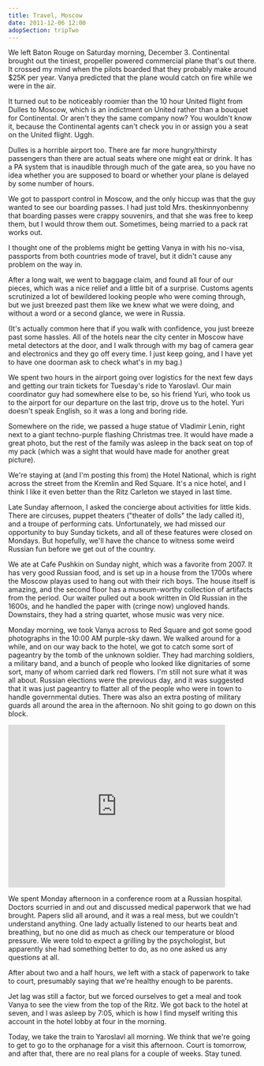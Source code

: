 ```yaml
---
title: Travel, Moscow
date: 2011-12-06 12:00
adopSection: tripTwo
---
```

We left Baton Rouge on Saturday morning, December 3.  Continental brought out the tiniest, propeller powered commercial plane that's out there.  It crossed my mind when the pilots boarded that they probably make around $25K per year.  Vanya predicted that the plane would catch on fire while we were in the air.  

It turned out to be noticeably roomier than the 10 hour United flight from Dulles to Moscow, which is an indictment on United rather than a bouquet for Continental.  Or aren't they the same company now?  You wouldn't know it, because the Continental agents can't check you in or assign you a seat on the United flight.  Uggh.

Dulles is a horrible airport too.  There are far more hungry/thirsty passengers than there are actual seats where one might eat or drink.  It has a PA system that is inaudible through much of the gate area, so you have no idea whether you are supposed to board or whether your plane is delayed by some number of hours.

We got to passport control in Moscow, and the only hiccup was that the guy wanted to see our boarding passes.  I had just told Mrs. theskinnyonbenny that boarding passes were crappy souvenirs, and that she was free to keep them, but I would throw them out.  Sometimes, being married to a pack rat works out.

I thought one of the problems might be getting Vanya in with his no-visa, passports from both countries mode of travel, but it didn't cause any problem on the way in. 

After a long wait, we went to baggage claim, and found all four of our pieces, which was a nice relief and a little bit of a surprise.  Customs agents scrutinized a lot of bewildered looking people who were coming through, but we just breezed past them like we knew what we were doing, and without a word or a second glance, we were in Russia.

(It's actually common here that if you walk with confidence, you just breeze past some hassles.  All of the hotels near the city center in Moscow have metal detectors at the door, and I walk through with my bag of camera gear and electronics and they go off every time.  I just keep going, and I have yet to have one doorman ask to check what's in my bag.)

We spent two hours in the airport going over logistics for the next few days and getting our train tickets for Tuesday's ride to Yaroslavl.  Our main coordinator guy had somewhere else to be, so his friend Yuri, who took us to the airport for our departure on the last trip, drove us to the hotel.  Yuri doesn't speak English, so it was a long and boring ride.

Somewhere on the ride, we passed a huge statue of Vladimir Lenin, right next to a giant techno-purple flashing Christmas tree.  It would have made a great photo, but the rest of the family was asleep in the back seat on top of my pack (which was a sight that would have made for another great picture).

We're staying at (and I'm posting this from) the Hotel National, which is right across the street from the Kremlin and Red Square.  It's a nice hotel, and I think I like it even better than the Ritz Carleton we stayed in last time.  

Late Sunday afternoon, I asked the concierge about activities for little kids.  There are circuses, puppet theaters ("theater of dolls" the lady called it), and a troupe of performing cats.  Unfortunately, we had missed our opportunity to buy Sunday tickets, and all of these features were closed on Mondays.  But hopefully, we'll have the chance to witness some weird Russian fun before we get out of the country.  

We ate at Cafe Pushkin on Sunday night, which was a favorite from 2007.  It has very good Russian food, and is set up in a house from the 1700s where the Moscow playas used to hang out with their rich boys.  The house itself is amazing, and the second floor has a museum-worthy collection of artifacts from the period.  Our waiter pulled out a book written in Old Russian in the 1600s, and he handled the paper with (cringe now) ungloved hands.  Downstairs, they had a string quartet, whose music was very nice. 

Monday morning, we took Vanya across to Red Square and got some good photographs in the 10:00 AM purple-sky dawn.  We walked around for a while, and on our way back to the hotel, we got to catch some sort of pageantry by the tomb of the unknown soldier.  They had marching soldiers, a military band, and a bunch of people who looked like dignitaries of some sort, many of whom carried dark red flowers.  I'm still not sure what it was all about.  Russian elections were the previous day, and it was suggested that it was just pageantry to flatter all of the people who were in town to handle governmental duties.  There was also an extra posting of military guards all around the area in the afternoon.  No shit going to go down on this block.

<iframe src="http://player.vimeo.com/video/33191844?title=0&amp;byline=0&amp;portrait=0&amp;color=66698" width="440" height="330" frameborder="0" webkitAllowFullScreen mozallowfullscreen allowFullScreen></iframe>

We spent Monday afternoon in a conference room at a Russian hospital.  Doctors scurried in and out and discussed medical paperwork that we had brought.  Papers slid all around, and it was a real mess, but we couldn't understand anything.  One lady actually listened to our hearts beat and breathing, but no one did as much as check our temperature or blood pressure.  We were told to expect a grilling by the psychologist, but apparently she had something better to do, as no one asked us any questions at all.

After about two and a half hours, we left with a stack of paperwork to take to court, presumably saying that we're healthy enough to be parents.

Jet lag was still a factor, but we forced ourselves to get a meal and took Vanya to see the view from the top of the Ritz.  We got back to the hotel at seven, and I was asleep by 7:05, which is how I find myself writing this account in the hotel lobby at four in the morning.

Today, we take the train to Yaroslavl all morning.  We think that we're going to get to go to the orphanage for a visit this afternoon.  Court is tomorrow, and after that, there are no real plans for a couple of weeks.  Stay tuned.